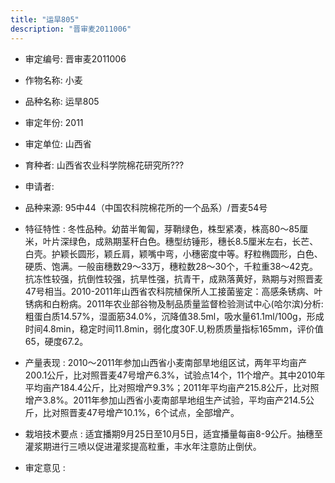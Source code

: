 ```yaml
---
title: "运旱805"
description: "晋审麦2011006"
---
```

* 审定编号:  晋审麦2011006

*  作物名称:  小麦

*  品种名称:  运旱805

*  审定年份:  2011

*  审定单位:  山西省

* 育种者:  山西省农业科学院棉花研究所???

*  申请者:  

*  品种来源:  95中44（中国农科院棉花所的一个品系）/晋麦54号

*  特征特性 : 
冬性品种。幼苗半匍匐，芽鞘绿色，株型紧凑，株高80～85厘米，叶片深绿色，成熟期茎秆白色。穗型纺锤形，穗长8.5厘米左右，长芒、白壳。护颖长圆形，颖丘肩，颖嘴中弯，小穗密度中等。籽粒椭圆形，白色、硬质、饱满。一般亩穗数29～33万，穗粒数28～30个，千粒重38～42克。抗冻性较强，抗倒性较强，抗旱性强，抗青干，成熟落黄好，熟期与对照晋麦47号相当。2010-2011年山西省农科院植保所人工接菌鉴定：高感条锈病、叶锈病和白粉病。2011年农业部谷物及制品质量监督检验测试中心(哈尔滨)分析:粗蛋白质14.57%，湿面筋34.0%，沉降值38.5ml，吸水量61.1ml/100g，形成时间4.8min，稳定时间11.8min，弱化度30F.U,粉质质量指标165mm，评价值65，硬度67.2。
 
*  产量表现 : 
2010～2011年参加山西省小麦南部旱地组区试，两年平均亩产200.1公斤，比对照晋麦47号增产6.3%，试验点14个，11个增产。其中2010年平均亩产184.4公斤，比对照增产9.3%；2011年平均亩产215.8公斤，比对照增产3.8%。2011年参加山西省小麦南部旱地组生产试验，平均亩产214.5公斤，比对照晋麦47号增产10.1%，6个试点，全部增产。

*  栽培技术要点 : 
适宜播期9月25日至10月5日，适宜播量每亩8-9公斤。抽穗至灌浆期进行三喷以促进灌浆提高粒重，丰水年注意防止倒伏。

*  审定意见 : 

